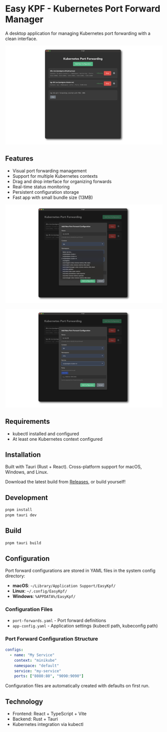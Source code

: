 # Easy KPF - Kubernetes Port Forward Manager

A desktop application for managing Kubernetes port forwarding with a clean interface.

![Main Interface](etc/images/appstore_screenshots/one_1280x800.png)

## Features

- Visual port forwarding management
- Support for multiple Kubernetes contexts
- Drag and drop interface for organizing forwards
- Real-time status monitoring
- Persistent configuration storage
- Fast app with small bundle size (13MB)

![Configuration](etc/images/appstore_screenshots/two_1280x800.png)

![Port Forwards](etc/images/appstore_screenshots/three_1280x800.png)

## Requirements

- kubectl installed and configured
- At least one Kubernetes context configured

## Installation

Built with Tauri (Rust + React). Cross-platform support for macOS, Windows, and Linux.

Download the latest build from [Releases](https://github.com/tonisives/easy-kpf/releases), or build yourself!

## Development

```bash
pnpm install
pnpm tauri dev
```

## Build

```bash
pnpm tauri build
```

## Configuration

Port forward configurations are stored in YAML files in the system config directory:

- **macOS**: `~/Library/Application Support/EasyKpf/`
- **Linux**: `~/.config/EasyKpf/`
- **Windows**: `%APPDATA%/EasyKpf/`

### Configuration Files

- `port-forwards.yaml` - Port forward definitions
- `app-config.yaml` - Application settings (kubectl path, kubeconfig path)

### Port Forward Configuration Structure

```yaml
configs:
  - name: "My Service"
    context: "minikube"
    namespace: "default"
    service: "my-service"
    ports: ["8080:80", "9090:9090"]
```

Configuration files are automatically created with defaults on first run.

## Technology

- Frontend: React + TypeScript + Vite
- Backend: Rust + Tauri
- Kubernetes integration via kubectl
